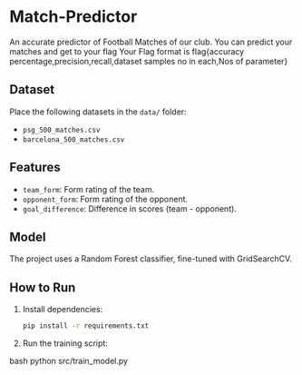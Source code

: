 # Match-Predictor

An accurate predictor of Football Matches of our club. You can predict your matches and get to your flag
Your Flag format is flag{accuracy percentage,precision,recall,dataset samples no in each,Nos of parameter}

## Dataset

Place the following datasets in the `data/` folder:
- `psg_500_matches.csv`
- `barcelona_500_matches.csv`

## Features
- `team_form`: Form rating of the team.
- `opponent_form`: Form rating of the opponent.
- `goal_difference`: Difference in scores (team - opponent).

## Model
The project uses a Random Forest classifier, fine-tuned with GridSearchCV.

## How to Run

1. Install dependencies:
   ```bash
   pip install -r requirements.txt

2. Run the training script:

bash
python src/train_model.py



